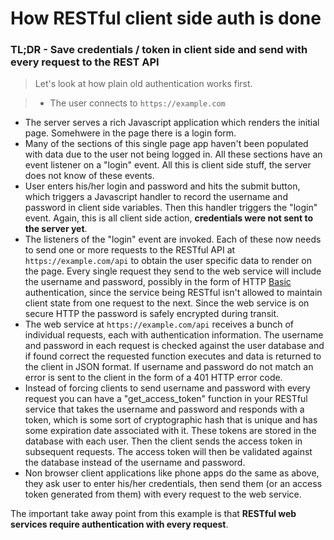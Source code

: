 # How RESTful client side auth is done

### **TL;DR - Save credentials / token in client side and send with every request to the REST API**

> Let's look at how plain old authentication works first.

>- The user connects to `https://example.com`
- The server serves a rich Javascript application which renders the initial page. Somehwere in the page there is a login form.
- Many of the sections of this single page app haven't been populated with data due to the user not being logged in. All these sections have an event listener on a "login" event. All this is client side stuff, the server does not know of these events.
- User enters his/her login and password and hits the submit button, which triggers a Javascript handler to record the username and password in client side variables. Then this handler triggers the "login" event. Again, this is all client side action, **credentials were not sent to the server yet**.
- The listeners of the "login" event are invoked. Each of these now needs to send one or more requests to the RESTful API at `https://example.com/api` to obtain the user specific data to render on the page. Every single request they send to the web service will include the username and password, possibly in the form of HTTP [Basic](http://en.wikipedia.org/wiki/Basic_access_authentication) authentication, since the service being RESTful isn't allowed to maintain client state from one request to the next. Since the web service is on secure HTTP the password is safely encrypted during transit.
- The web service at `https://example.com/api` receives a bunch of individual requests, each with authentication information. The username and password in each request is checked against the user database and if found correct the requested function executes and data is returned to the client in JSON format. If username and password do not match an error is sent to the client in the form of a 401 HTTP error code.
- Instead of forcing clients to send username and password with every request you can have a "get_access_token" function in your RESTful service that takes the username and password and responds with a token, which is some sort of cryptographic hash that is unique and has some expiration date associated with it. These tokens are stored in the database with each user. Then the client sends the access token in subsequent requests. The access token will then be validated against the database instead of the username and password.
- Non browser client applications like phone apps do the same as above, they ask user to enter his/her credentials, then send them (or an access token generated from them) with every request to the web service.

The important take away point from this example is that **RESTful web services require authentication with every request**.
